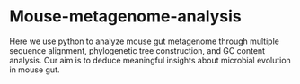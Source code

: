 # Mouse-metagenome-analysis
Here we use python to analyze mouse gut metagenome through multiple sequence alignment, phylogenetic tree construction, and GC content analysis. Our aim is to deduce meaningful insights about microbial evolution in mouse gut.
